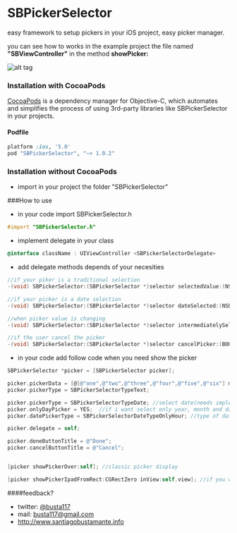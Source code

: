 SBPickerSelector
================

easy framework to setup pickers in your iOS project, easy picker manager.

you can see how to works in the example project the file named <b>"SBViewController"</b> in the method <b>showPicker:</b>


![alt tag](https://raw.githubusercontent.com/Busta117/SBPickerSelector/master/preview.png)



### Installation with CocoaPods

[CocoaPods](http://cocoapods.org) is a dependency manager for Objective-C, which automates and simplifies the process of using 3rd-party libraries like SBPickerSelector in your projects.

#### Podfile

```ruby
platform :ios, '5.0'
pod "SBPickerSelector", "~> 1.0.2"
```

### Installation without CocoaPods
- import in your project the folder "SBPickerSelector"

###How to use

- in your code import SBPickerSelector.h
```objective-c
#import "SBPickerSelector.h"
```
- implement delegate in your class
```objective-c
@interface className : UIViewController <SBPickerSelectorDelegate>
```
- add delegate methods depends of your necesities
```objective-c
//if your piker is a traditional selection
-(void) SBPickerSelector:(SBPickerSelector *)selector selectedValue:(NSString *)value index:(NSInteger)idx;

//if your picker is a date selection
-(void) SBPickerSelector:(SBPickerSelector *)selector dateSelected:(NSDate *)date;

//when picker value is changing
-(void) SBPickerSelector:(SBPickerSelector *)selector intermediatelySelectedValue:(id)value atIndex:(NSInteger)idx;

//if the user cancel the picker
-(void) SBPickerSelector:(SBPickerSelector *)selector cancelPicker:(BOOL)cancel;
```
- in your code add follow code when you need show the picker
```objective-c
SBPickerSelector *picker = [SBPickerSelector picker];

picker.pickerData = [@[@"one",@"two",@"three",@"four",@"five",@"six"] mutableCopy]; //picker content
picker.pickerType = SBPickerSelectorTypeText;

picker.pickerType = SBPickerSelectorTypeDate; //select date(needs implements delegate methid with date)
picker.onlyDayPicker = YES;  //if i want select only year, month and day, without hour (default NO)
picker.datePickerType = SBPickerSelectorDateTypeOnlyHour; //type of date picker (complete, only day, only hour)

picker.delegate = self;

picker.doneButtonTitle = @"Done";
picker.cancelButtonTitle = @"Cancel";


[picker showPickerOver:self]; //classic picker display 

[picker showPickerIpadFromRect:CGRectZero inView:self.view]; //if you whant a popover picker in ipad, set the view an point target(if you set this and opens in iphone, picker shows normally)
```
####feedback?

* twitter: [@busta117](http://www.twitter.com/busta117)
* mail: <busta117@gmail.com>
* <http://www.santiagobustamante.info>
